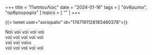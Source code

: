 +++
title = "ΠαππουΛίας"
date = "2024-01-16"
tags = [ "άνθρωποι", "αρθρογραφία" ]
topics = [ "" ]
+++

{{< tweet user="xoriopalio" id="1747191128183480378">}}

<p class="verse">
Ναϊ ναϊ ναϊ ναϊ ναϊ<br />
ναϊ ναϊ ναϊ ναϊ ναϊ<br />
ναϊ ναϊ ναϊιιι<br />
ναϊ ναϊ ναϊ ναϊ ναϊ<br />
</p>

